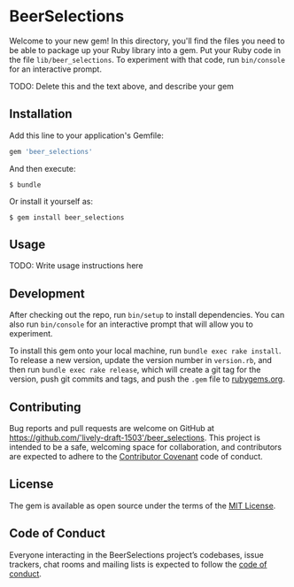# BeerSelections

Welcome to your new gem! In this directory, you'll find the files you need to be able to package up your Ruby library into a gem. Put your Ruby code in the file `lib/beer_selections`. To experiment with that code, run `bin/console` for an interactive prompt.

TODO: Delete this and the text above, and describe your gem

## Installation

Add this line to your application's Gemfile:

```ruby
gem 'beer_selections'
```

And then execute:

    $ bundle

Or install it yourself as:

    $ gem install beer_selections

## Usage

TODO: Write usage instructions here

## Development

After checking out the repo, run `bin/setup` to install dependencies. You can also run `bin/console` for an interactive prompt that will allow you to experiment.

To install this gem onto your local machine, run `bundle exec rake install`. To release a new version, update the version number in `version.rb`, and then run `bundle exec rake release`, which will create a git tag for the version, push git commits and tags, and push the `.gem` file to [rubygems.org](https://rubygems.org).

## Contributing

Bug reports and pull requests are welcome on GitHub at https://github.com/'lively-draft-1503'/beer_selections. This project is intended to be a safe, welcoming space for collaboration, and contributors are expected to adhere to the [Contributor Covenant](http://contributor-covenant.org) code of conduct.

## License

The gem is available as open source under the terms of the [MIT License](https://opensource.org/licenses/MIT).

## Code of Conduct

Everyone interacting in the BeerSelections project’s codebases, issue trackers, chat rooms and mailing lists is expected to follow the [code of conduct](https://github.com/'lively-draft-1503'/beer_selections/blob/master/CODE_OF_CONDUCT.md).
